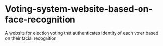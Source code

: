 # Voting-system-website-based-on-face-recognition
A website for election voting that authenticates identity of each voter based on their facial recognition
